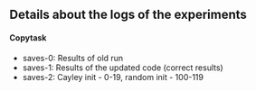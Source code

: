 Details about the logs of the experiments
------

#### Copytask 
* saves-0: Results of old run 
* saves-1: Results of the updated code (correct results)
* saves-2: Cayley init - 0-19, random init - 100-119